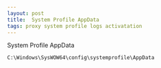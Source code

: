 ```yaml
---
layout: post
title:  System Profile AppData
tags: proxy system profile logs activatation
---
```

System Profile AppData
```
C:\Windows\SysWOW64\config\systemprofile\AppData
```
